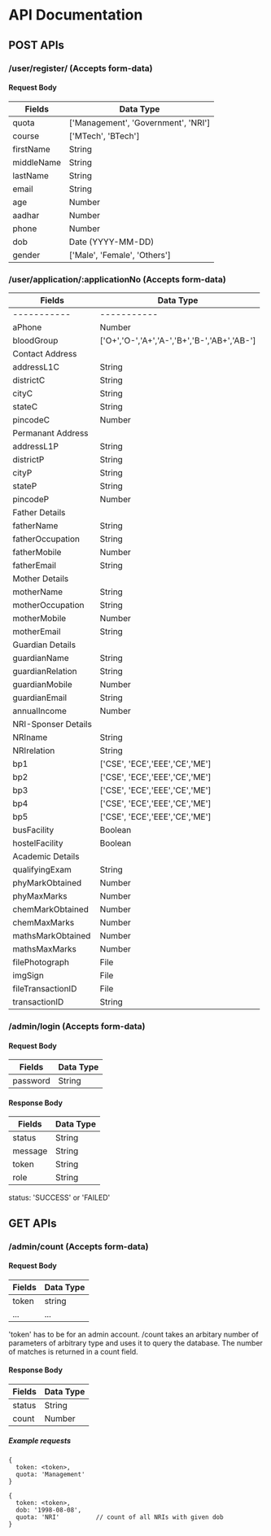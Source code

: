 # API Documentation
## POST APIs
### /user/register/ (Accepts form-data)
#### Request Body
|Fields		|Data Type	|
|-----------|-----------|
|quota 		| ['Management', 'Government', 'NRI']|
|course		| ['MTech', 'BTech']|
|firstName	| String	|
|middleName	| String	|
|lastName	| String	|
|email		| String	|
|age		| Number	|
|aadhar		| Number	|
|phone		| Number	|
|dob		| Date (YYYY-MM-DD)|
|gender		| ['Male', 'Female', 'Others']|

### /user/application/:applicationNo (Accepts form-data)
|Fields     |Data Type  |
|-----------|-----------|
|-----------|-----------|
|aPhone 	| Number	|
|bloodGroup	| ['O+','O-','A+','A-','B+','B-','AB+','AB-']|
|Contact Address        |
|addressL1C | String    |
|districtC  | String    |
|cityC      | String    |
|stateC     | String    |
|pincodeC   | Number    |
|Permanant Address      |
|addressL1P | String    |
|districtP  | String    |
|cityP      | String    |
|stateP     | String    |
|pincodeP   | Number    |
|Father Details         |
|fatherName | String    |
|fatherOccupation| String    |
|fatherMobile| Number    |
|fatherEmail| String    |
|Mother Details         |
|motherName | String    |
|motherOccupation| String    |
|motherMobile| Number    |
|motherEmail| String    |
|Guardian Details       |
|guardianName| String    |
|guardianRelation| String    |
|guardianMobile| Number    |
|guardianEmail| String    |
|annualIncome| Number   |
|NRI-Sponser Details    |
|NRIname    | String    |
|NRIrelation   | String    |
|bp1        | ['CSE', 'ECE','EEE','CE','ME']|
|bp2        | ['CSE', 'ECE','EEE','CE','ME']|
|bp3        | ['CSE', 'ECE','EEE','CE','ME']|
|bp4        | ['CSE', 'ECE','EEE','CE','ME']|
|bp5        | ['CSE', 'ECE','EEE','CE','ME']|
|busFacility| Boolean   |
|hostelFacility|Boolean |
|Academic Details       |
|qualifyingExam| String |
|phyMarkObtained| Number|
|phyMaxMarks| Number    |
|chemMarkObtained| Number|
|chemMaxMarks| Number   |
|mathsMarkObtained| Number|
|mathsMaxMarks| Number  |
|filePhotograph| File   |
|imgSign    | File      |
|fileTransactionID| File|
|transactionID| String  |

### /admin/login (Accepts form-data)

#### Request Body

|Fields   | Data Type|
|---------|----------|
| password| String   |

#### Response Body

|Fields   | Data Type|
|---------|----------|
| status  | String   |
| message | String   |
| token   | String   |
| role    | String   |
status: 'SUCCESS' or 'FAILED'

## GET APIs
### /admin/count (Accepts form-data)
#### Request Body
|Fields  | Data Type |
|--------|-----------|
|token   | string    |
|...	 | ...		 |
'token' has to be for an admin account.
/count takes an arbitary number of parameters of arbitrary type and uses it to query
the database. The number of matches is returned in a count field.
#### Response Body
|Fields  | Data Type |
|--------|-----------|
|status  | String    |
|count   | Number    |
##### Example requests
```
{
  token: <token>,
  quota: 'Management'
}

{
  token: <token>,
  dob: '1998-08-08',
  quota: 'NRI'			// count of all NRIs with given dob
}
```
